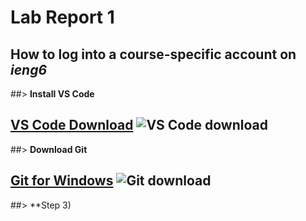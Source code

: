 # Lab Report 1

## How to log into a course-specific account on ***ieng6***

##> **Install VS Code**


[VS Code Download](https://code.visualstudio.com/)
![VS Code download](https://user-images.githubusercontent.com/130080853/230438667-9e57d50e-1387-4521-907a-5d16a6530d88.JPG)
---
##> **Download Git**

[Git for Windows](https://gitforwindows.org/)
![Git download](https://user-images.githubusercontent.com/130080853/230439320-03449890-4e59-4a3a-b058-4e3d1b617ec8.JPG)
---
##> **Step 3) 
